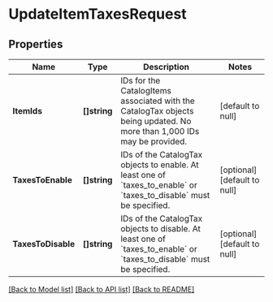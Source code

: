 # UpdateItemTaxesRequest

## Properties

 Name               | Type         | Description                                                                                                                              | Notes                        
--------------------|--------------|------------------------------------------------------------------------------------------------------------------------------------------|------------------------------
 **ItemIds**        | **[]string** | IDs for the CatalogItems associated with the CatalogTax objects being updated. No more than 1,000 IDs may be provided.                   | [default to null]            
 **TaxesToEnable**  | **[]string** | IDs of the CatalogTax objects to enable. At least one of &#x60;taxes_to_enable&#x60; or &#x60;taxes_to_disable&#x60; must be specified.  | [optional] [default to null] 
 **TaxesToDisable** | **[]string** | IDs of the CatalogTax objects to disable. At least one of &#x60;taxes_to_enable&#x60; or &#x60;taxes_to_disable&#x60; must be specified. | [optional] [default to null] 

[[Back to Model list]](../README.md#documentation-for-models) [[Back to API list]](../README.md#documentation-for-api-endpoints) [[Back to README]](../README.md)

